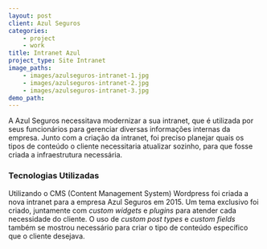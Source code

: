 ```yaml
---
layout: post
client: Azul Seguros
categories:
    - project
    - work
title: Intranet Azul
project_type: Site Intranet
image_paths:
    - images/azulseguros-intranet-1.jpg
    - images/azulseguros-intranet-2.jpg
    - images/azulseguros-intranet-3.jpg
demo_path:
---
```


A Azul Seguros necessitava modernizar a sua intranet, que é utilizada por seus funcionários para gerenciar diversas informações internas da empresa. Junto com a criação da intranet, foi preciso planejar quais os tipos de conteúdo o cliente necessitaria atualizar sozinho, para que fosse criada a infraestrutura necessária.

### Tecnologias Utilizadas
Utilizando o CMS (Content Management System) Wordpress foi criada a nova intranet para a empresa Azul Seguros em 2015. Um tema exclusivo foi criado, juntamente com *custom widgets* e *plugins* para atender cada necessidade do cliente. O uso de *custom post types* e *custom fields* também se mostrou necessário para criar o tipo de conteúdo específico que o cliente desejava.
